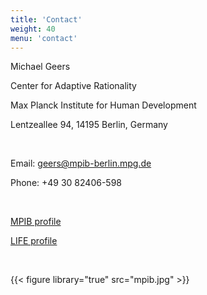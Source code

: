 ```yaml
---
title: 'Contact'
weight: 40
menu: 'contact'
---
```


Michael Geers

Center for Adaptive Rationality

Max Planck Institute for Human Development

Lentzeallee 94, 14195 Berlin, Germany

<br>

Email: geers@mpib-berlin.mpg.de

Phone: +49 30 82406-598

<br>

[MPIB profile](https://www.mpib-berlin.mpg.de/staff/michael-geers)

[LIFE profile](https://www.imprs-life.mpg.de/people/fellows/105915)

<br>

{{< figure library="true" src="mpib.jpg" >}}
